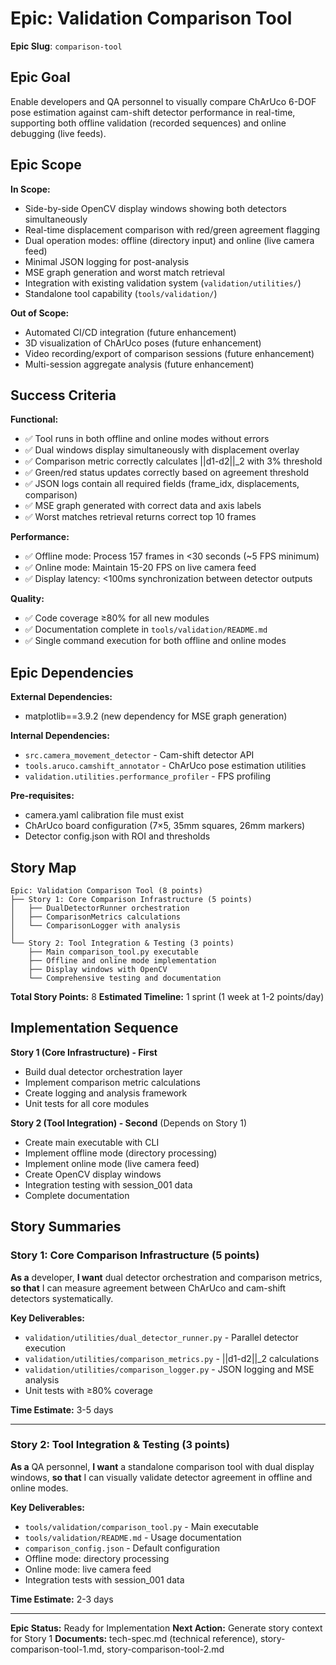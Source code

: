 # Epic: Validation Comparison Tool

**Epic Slug**: `comparison-tool`

## Epic Goal

Enable developers and QA personnel to visually compare ChArUco 6-DOF pose estimation against cam-shift detector performance in real-time, supporting both offline validation (recorded sequences) and online debugging (live feeds).

## Epic Scope

**In Scope:**
- Side-by-side OpenCV display windows showing both detectors simultaneously
- Real-time displacement comparison with red/green agreement flagging
- Dual operation modes: offline (directory input) and online (live camera feed)
- Minimal JSON logging for post-analysis
- MSE graph generation and worst match retrieval
- Integration with existing validation system (`validation/utilities/`)
- Standalone tool capability (`tools/validation/`)

**Out of Scope:**
- Automated CI/CD integration (future enhancement)
- 3D visualization of ChArUco poses (future enhancement)
- Video recording/export of comparison sessions (future enhancement)
- Multi-session aggregate analysis (future enhancement)

## Success Criteria

**Functional:**
- ✅ Tool runs in both offline and online modes without errors
- ✅ Dual windows display simultaneously with displacement overlay
- ✅ Comparison metric correctly calculates ||d1-d2||_2 with 3% threshold
- ✅ Green/red status updates correctly based on agreement threshold
- ✅ JSON logs contain all required fields (frame_idx, displacements, comparison)
- ✅ MSE graph generated with correct data and axis labels
- ✅ Worst matches retrieval returns correct top 10 frames

**Performance:**
- ✅ Offline mode: Process 157 frames in <30 seconds (~5 FPS minimum)
- ✅ Online mode: Maintain 15-20 FPS on live camera feed
- ✅ Display latency: <100ms synchronization between detector outputs

**Quality:**
- ✅ Code coverage ≥80% for all new modules
- ✅ Documentation complete in `tools/validation/README.md`
- ✅ Single command execution for both offline and online modes

## Epic Dependencies

**External Dependencies:**
- matplotlib==3.9.2 (new dependency for MSE graph generation)

**Internal Dependencies:**
- `src.camera_movement_detector` - Cam-shift detector API
- `tools.aruco.camshift_annotator` - ChArUco pose estimation utilities
- `validation.utilities.performance_profiler` - FPS profiling

**Pre-requisites:**
- camera.yaml calibration file must exist
- ChArUco board configuration (7×5, 35mm squares, 26mm markers)
- Detector config.json with ROI and thresholds

## Story Map

```
Epic: Validation Comparison Tool (8 points)
├── Story 1: Core Comparison Infrastructure (5 points)
│   ├── DualDetectorRunner orchestration
│   ├── ComparisonMetrics calculations
│   └── ComparisonLogger with analysis
│
└── Story 2: Tool Integration & Testing (3 points)
    ├── Main comparison_tool.py executable
    ├── Offline and online mode implementation
    ├── Display windows with OpenCV
    └── Comprehensive testing and documentation
```

**Total Story Points:** 8
**Estimated Timeline:** 1 sprint (1 week at 1-2 points/day)

## Implementation Sequence

**Story 1 (Core Infrastructure) - First**
- Build dual detector orchestration layer
- Implement comparison metric calculations
- Create logging and analysis framework
- Unit tests for all core modules

**Story 2 (Tool Integration) - Second** (Depends on Story 1)
- Create main executable with CLI
- Implement offline mode (directory processing)
- Implement online mode (live camera feed)
- Create OpenCV display windows
- Integration testing with session_001 data
- Complete documentation

## Story Summaries

### Story 1: Core Comparison Infrastructure (5 points)
**As a** developer,
**I want** dual detector orchestration and comparison metrics,
**so that** I can measure agreement between ChArUco and cam-shift detectors systematically.

**Key Deliverables:**
- `validation/utilities/dual_detector_runner.py` - Parallel detector execution
- `validation/utilities/comparison_metrics.py` - ||d1-d2||_2 calculations
- `validation/utilities/comparison_logger.py` - JSON logging and MSE analysis
- Unit tests with ≥80% coverage

**Time Estimate:** 3-5 days

---

### Story 2: Tool Integration & Testing (3 points)
**As a** QA personnel,
**I want** a standalone comparison tool with dual display windows,
**so that** I can visually validate detector agreement in offline and online modes.

**Key Deliverables:**
- `tools/validation/comparison_tool.py` - Main executable
- `tools/validation/README.md` - Usage documentation
- `comparison_config.json` - Default configuration
- Offline mode: directory processing
- Online mode: live camera feed
- Integration tests with session_001 data

**Time Estimate:** 2-3 days

---

**Epic Status:** Ready for Implementation
**Next Action:** Generate story context for Story 1
**Documents:** tech-spec.md (technical reference), story-comparison-tool-1.md, story-comparison-tool-2.md
